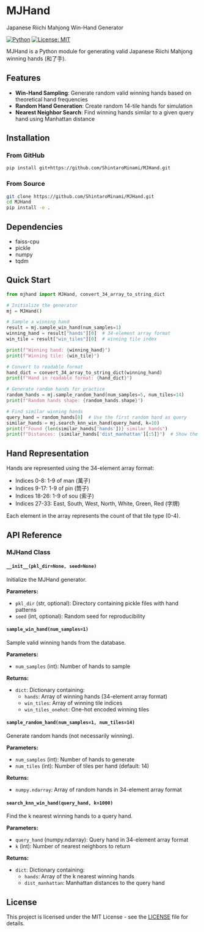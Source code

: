 # MJHand

Japanese Riichi Mahjong Win-Hand Generator

[![Python](https://img.shields.io/badge/python-3.6+-blue.svg)](https://www.python.org/downloads/)
[![License: MIT](https://img.shields.io/badge/License-MIT-yellow.svg)](https://opensource.org/licenses/MIT)

MJHand is a Python module for generating valid Japanese Riichi Mahjong winning hands (和了手).
## Features

- **Win-Hand Sampling**: Generate random valid winning hands based on theoretical hand frequencies
- **Random Hand Generation**: Create random 14-tile hands for simulation
- **Nearest Neighbor Search**: Find winning hands similar to a given query hand using Manhattan distance

## Installation

### From GitHub
```bash
pip install git+https://github.com/ShintaroMinami/MJHand.git
```

### From Source
```bash
git clone https://github.com/ShintaroMinami/MJHand.git
cd MJHand
pip install -e .
```

## Dependencies

- faiss-cpu
- pickle
- numpy
- tqdm

## Quick Start

```python
from mjhand import MJHand, convert_34_array_to_string_dict

# Initialize the generator
mj = MJHand()

# Sample a winning hand
result = mj.sample_win_hand(num_samples=1)
winning_hand = result["hands"][0]  # 34-element array format
win_tile = result["win_tiles"][0]  # winning tile index

print(f"Winning hand: {winning_hand}")
print(f"Winning tile: {win_tile}")

# Convert to readable format
hand_dict = convert_34_array_to_string_dict(winning_hand)
print(f"Hand in readable format: {hand_dict}")

# Generate random hands for practice
random_hands = mj.sample_random_hand(num_samples=5, num_tiles=14)
print(f"Random hands shape: {random_hands.shape}")

# Find similar winning hands
query_hand = random_hands[0]  # Use the first random hand as query
similar_hands = mj.search_knn_win_hand(query_hand, k=10)
print(f"Found {len(similar_hands['hands'])} similar hands")
print(f"Distances: {similar_hands['dist_manhattan'][:5]}")  # Show the first 5 distances
```

## Hand Representation

Hands are represented using the 34-element array format:
- Indices 0-8: 1-9 of man (萬子)
- Indices 9-17: 1-9 of pin (筒子) 
- Indices 18-26: 1-9 of sou (索子)
- Indices 27-33: East, South, West, North, White, Green, Red (字牌)

Each element in the array represents the count of that tile type (0-4).

## API Reference

### MJHand Class

#### `__init__(pkl_dir=None, seed=None)`
Initialize the MJHand generator.

**Parameters:**
- `pkl_dir` (str, optional): Directory containing pickle files with hand patterns
- `seed` (int, optional): Random seed for reproducibility

#### `sample_win_hand(num_samples=1)`
Sample valid winning hands from the database.

**Parameters:**
- `num_samples` (int): Number of hands to sample

**Returns:**
- `dict`: Dictionary containing:
  - `hands`: Array of winning hands (34-element array format)
  - `win_tiles`: Array of winning tile indices
  - `win_tiles_onehot`: One-hot encoded winning tiles

#### `sample_random_hand(num_samples=1, num_tiles=14)`
Generate random hands (not necessarily winning).

**Parameters:**
- `num_samples` (int): Number of hands to generate
- `num_tiles` (int): Number of tiles per hand (default: 14)

**Returns:**
- `numpy.ndarray`: Array of random hands in 34-element array format

#### `search_knn_win_hand(query_hand, k=1000)`
Find the k nearest winning hands to a query hand.

**Parameters:**
- `query_hand` (numpy.ndarray): Query hand in 34-element array format
- `k` (int): Number of nearest neighbors to return

**Returns:**
- `dict`: Dictionary containing:
  - `hands`: Array of the k nearest winning hands
  - `dist_manhattan`: Manhattan distances to the query hand

## License

This project is licensed under the MIT License - see the [LICENSE](LICENSE) file for details.
